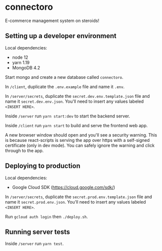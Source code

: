 # connectoro

E-commerce management system on steroids!

## Setting up a developer environment

Local dependencies:
 - node 12
 - yarn 1.19
 - MongoDB 4.2

Start mongo and create a new database called `connectoro`. 

In `/client`, duplicate the `.env.example` file and name it `.env`.

In `/server/secrets`, duplicate the `secret.dev.env.template.json` file and name it `secret.dev.env.json`. You'll need to insert any values labeled `<INSERT HERE>`.

Inside `/server` run `yarn start:dev` to start the backend server.

Inside `/client` run `yarn start` to build and serve the frontend web app.

A new browser window should open and you'll see a security warning. This is because react-scripts is serving the app over https with a self-signed certificate (only in dev mode). You can safely ignore the warning and click through to the app.

## Deploying to production

Local dependencies:
  - Google Cloud SDK (https://cloud.google.com/sdk/)

In `/server/secrets`, duplicate the `secret.prod.env.template.json` file and name it `secret.prod.env.json`. You'll need to insert any values labeled `<INSERT HERE>`.

Run `gcloud auth login` then `./deploy.sh`.

## Running server tests

Inside `/server` run `yarn test`.

